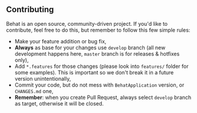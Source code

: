 Contributing
------------

Behat is an open source, community-driven project. If you'd like to contribute, feel free to do this, but remember to follow this few simple rules:

- Make your feature addition or bug fix,
- __Always__ as base for your changes use `develop` branch (all new development happens here, `master` branch is for releases & hotfixes only),
- Add `*.features` for those changes (please look into `features/` folder for some examples). This is important so we don't break it in a future version unintentionally,
- Commit your code, but do not mess with `BehatApplication` version, or `CHANGES.md` one,
- __Remember__: when you create Pull Request, always select `develop` branch as target, otherwise it will be closed.